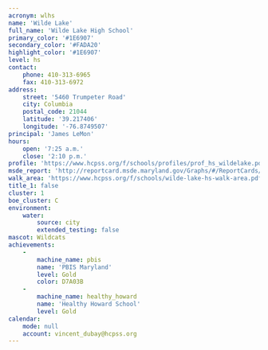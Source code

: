 ```yaml
---
acronym: wlhs
name: 'Wilde Lake'
full_name: 'Wilde Lake High School'
primary_color: '#1E6907'
secondary_color: '#FADA20'
highlight_color: '#1E6907'
level: hs
contact:
    phone: 410-313-6965
    fax: 410-313-6972
address:
    street: '5460 Trumpeter Road'
    city: Columbia
    postal_code: 21044
    latitude: '39.217406'
    longitude: '-76.8749507'
principal: 'James LeMon'
hours:
    open: '7:25 a.m.'
    close: '2:10 p.m.'
profile: 'https://www.hcpss.org/f/schools/profiles/prof_hs_wildelake.pdf'
msde_report: 'http://reportcard.msde.maryland.gov/Graphs/#/ReportCards/ReportCardSchool/1//1/13/0516/'
walk_area: 'https://www.hcpss.org/f/schools/wilde-lake-hs-walk-area.pdf'
title_1: false
cluster: 1
boe_cluster: C
environment:
    water:
        source: city
        extended_testing: false
mascot: Wildcats
achievements:
    -
        machine_name: pbis
        name: 'PBIS Maryland'
        level: Gold
        color: D7A03B
    -
        machine_name: healthy_howard
        name: 'Healthy Howard School'
        level: Gold
calendar:
    mode: null
    account: vincent_dubay@hcpss.org
---
```

